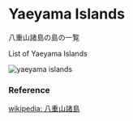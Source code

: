 Yaeyama Islands 
===============

八重山諸島の島の一覧

List of Yaeyama Islands 


![yaeyama islands]()

### Reference

[wikipedia: 八重山諸島](https://ja.wikipedia.org/wiki/Category:%E5%85%AB%E9%87%8D%E5%B1%B1%E8%AB%B8%E5%B3%B6)

